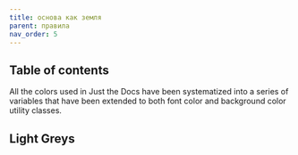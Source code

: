 ```yaml
---
title: основа как земля
parent: правила
nav_order: 5
---
```



## Table of contents



All the colors used in Just the Docs have been systematized into a series of variables that have been extended to both font color and background color utility classes.

## Light Greys

